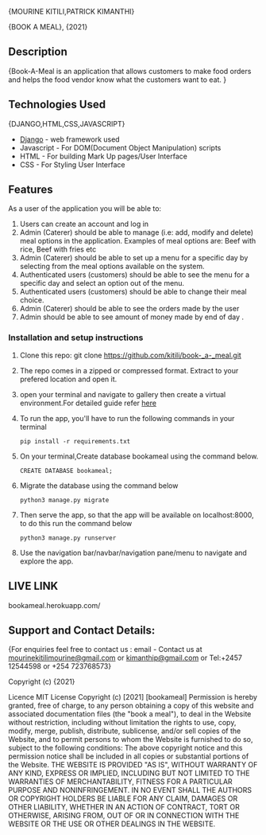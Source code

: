 {MOURINE KITILI,PATRICK KIMANTHI}

{BOOK A MEAL}, {2021}

## Description
{Book-A-Meal is an application that allows customers to make food orders and helps the food vendor know what the customers want to eat. }

## Technologies Used
{DJANGO,HTML,CSS,JAVASCRIPT}
* [Django](https://www.djangoproject.com/) - web framework used
* Javascript - For DOM(Document Object Manipulation) scripts
* HTML - For building Mark Up pages/User Interface
* CSS - For Styling User Interface

## Features

As a user of the application you will be able to:
1. Users can create an account and log in 
2. Admin (Caterer) should be able to manage (i.e: add, modify and delete) meal options in the application. Examples of meal options are: Beef with rice, Beef with fries etc 
3. Admin (Caterer) should be able to set up a menu for a specific day by selecting from the meal options available on the system. 
4. Authenticated users (customers) should be able to see the menu for a specific day and select an option out of the menu. 
5. Authenticated users (customers) should be able to change their meal choice. 
6. Admin (Caterer) should be able to see the orders made by the user 
7. Admin should be able to see amount of money made by end of day .


### Installation and setup instructions

1. Clone this repo: git clone https://github.com/kitili/book-_a-_meal.git
2. The repo comes in a zipped or compressed format. Extract to your prefered location and open it.
3. open your terminal and navigate to gallery then create a virtual environment.For detailed guide refer  [here](https://packaging.python.org/guides/installing-using-pip-and-virtualenv/)
3. To run the app, you'll have to run the following commands in your terminal
    
    
       pip install -r requirements.txt
4. On your terminal,Create database bookameal using the command below.


       CREATE DATABASE bookameal;
5. Migrate the database using the command below


       python3 manage.py migrate
6. Then serve the app, so that the app will be available on localhost:8000, to do this run the command below


       python3 manage.py runserver
7. Use the navigation bar/navbar/navigation pane/menu to navigate and explore the app.


## LIVE LINK
  bookameal.herokuapp.com/



## Support and Contact Details:

{For enquiries feel free to contact us : 
email - Contact us at mourinekitilimourine@gmail.com or kimanthip@gmail.com
or Tel:+2457 12544598 or +254 723768573}


Copyright (c) {2021}

Licence
MIT License Copyright (c) [2021] [bookameal] Permission is hereby granted, free of charge, to any person obtaining a copy of this website and associated documentation files (the "book a meal"), to deal in the Website without restriction, including without limitation the rights to use, copy, modify, merge, publish, distribute, sublicense, and/or sell copies of the Website, and to permit persons to whom the Website is furnished to do so, subject to the following conditions: The above copyright notice and this permission notice shall be included in all copies or substantial portions of the Website. THE WEBSITE IS PROVIDED "AS IS", WITHOUT WARRANTY OF ANY KIND, EXPRESS OR IMPLIED, INCLUDING BUT NOT LIMITED TO THE WARRANTIES OF MERCHANTABILITY, FITNESS FOR A PARTICULAR PURPOSE AND NONINFRINGEMENT. IN NO EVENT SHALL THE AUTHORS OR COPYRIGHT HOLDERS BE LIABLE FOR ANY CLAIM, DAMAGES OR OTHER LIABILITY, WHETHER IN AN ACTION OF CONTRACT, TORT OR OTHERWISE, ARISING FROM, OUT OF OR IN CONNECTION WITH THE WEBSITE OR THE USE OR OTHER DEALINGS IN THE WEBSITE.
